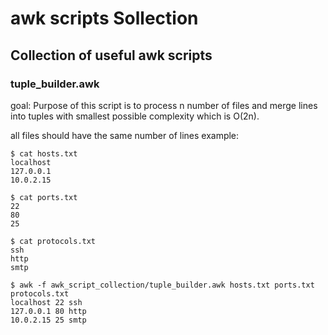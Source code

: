 # awk scripts Sollection
## Collection of useful awk scripts


### tuple_builder.awk
goal: Purpose of this script is to process n number of files and merge lines into tuples with smallest possible complexity which is O(2n).

all files should have the same number of lines
example:

```
$ cat hosts.txt
localhost
127.0.0.1
10.0.2.15
```

```
$ cat ports.txt
22
80
25
```

```
$ cat protocols.txt
ssh
http
smtp
```

```
$ awk -f awk_script_collection/tuple_builder.awk hosts.txt ports.txt protocols.txt
localhost 22 ssh 
127.0.0.1 80 http 
10.0.2.15 25 smtp 
```
